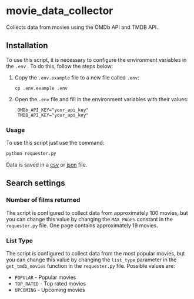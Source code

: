 # movie_data_collector

Collects data from movies using the OMDb API and TMDB API.


## Installation

To use this script, it is necessary to configure the environment variables in the `.env` . To do this, follow the steps below:

1. Copy the `.env.example` file to a new file called `.env`:

   ```shell
   cp .env.example .env
   ```

2. Open the `.env` file and fill in the environment variables with their values:

   ```shell
    OMDb_API_KEY="your_api_key"
    TMDB_API_KEY="your_api_key"
    ```

### Usage
To use this script just use the command:

```sh
python requester.py
``` 
Data is saved in a [csv](https://en.wikipedia.org/wiki/Comma-separated_values) or [json](https://en.wikipedia.org/wiki/JSON) file.

## Search settings
### Number of films returned
The script is configured to collect data from approximately 100 movies, but you can change this value by changing the `MAX_PAGES` constant in the `requester.py` file. One page contains approximately 19 movies.

### List Type
The script is configured to collect data from the most popular movies, but you can change this value by changing the `list_type` parameter in the `get_tmdb_movies` function in the `requester.py` file. Possible values ​​are:
- `POPULAR` - Popular movies
- `TOP_RATED` - Top rated movies
- `UPCOMING` - Upcoming movies

